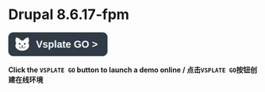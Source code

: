 # Drupal 8.6.17-fpm

<a href="https://www.vsplate.com/?docker-compose=https://github.com/vsplate/dcenvs/drupal/8.6.17-fpm"><img alt="VSPLATE GO" src="https://raw.githubusercontent.com/vsplate/images/master/vsgo_btn.png" width="200px"></a>

**Click the `VSPLATE GO` button to launch a demo online / 点击`VSPLATE GO`按钮创建在线环境**